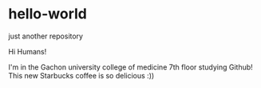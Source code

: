 # hello-world
just another repository

Hi Humans!

I'm in the Gachon university college of medicine 7th floor studying Github!
This new Starbucks coffee is so delicious :))
